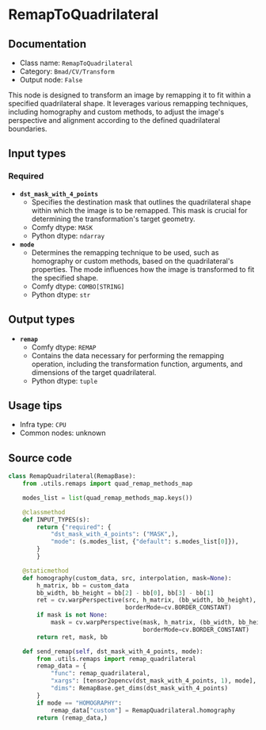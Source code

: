 # RemapToQuadrilateral
## Documentation
- Class name: `RemapToQuadrilateral`
- Category: `Bmad/CV/Transform`
- Output node: `False`

This node is designed to transform an image by remapping it to fit within a specified quadrilateral shape. It leverages various remapping techniques, including homography and custom methods, to adjust the image's perspective and alignment according to the defined quadrilateral boundaries.
## Input types
### Required
- **`dst_mask_with_4_points`**
    - Specifies the destination mask that outlines the quadrilateral shape within which the image is to be remapped. This mask is crucial for determining the transformation's target geometry.
    - Comfy dtype: `MASK`
    - Python dtype: `ndarray`
- **`mode`**
    - Determines the remapping technique to be used, such as homography or custom methods, based on the quadrilateral's properties. The mode influences how the image is transformed to fit the specified shape.
    - Comfy dtype: `COMBO[STRING]`
    - Python dtype: `str`
## Output types
- **`remap`**
    - Comfy dtype: `REMAP`
    - Contains the data necessary for performing the remapping operation, including the transformation function, arguments, and dimensions of the target quadrilateral.
    - Python dtype: `tuple`
## Usage tips
- Infra type: `CPU`
- Common nodes: unknown


## Source code
```python
class RemapQuadrilateral(RemapBase):
    from .utils.remaps import quad_remap_methods_map

    modes_list = list(quad_remap_methods_map.keys())

    @classmethod
    def INPUT_TYPES(s):
        return {"required": {
            "dst_mask_with_4_points": ("MASK",),
            "mode": (s.modes_list, {"default": s.modes_list[0]}),
        }
        }

    @staticmethod
    def homography(custom_data, src, interpolation, mask=None):
        h_matrix, bb = custom_data
        bb_width, bb_height = bb[2] - bb[0], bb[3] - bb[1]
        ret = cv.warpPerspective(src, h_matrix, (bb_width, bb_height), flags=interpolation,
                                 borderMode=cv.BORDER_CONSTANT)
        if mask is not None:
            mask = cv.warpPerspective(mask, h_matrix, (bb_width, bb_height), flags=interpolation,
                                      borderMode=cv.BORDER_CONSTANT)
        return ret, mask, bb

    def send_remap(self, dst_mask_with_4_points, mode):
        from .utils.remaps import remap_quadrilateral
        remap_data = {
            "func": remap_quadrilateral,
            "xargs": [tensor2opencv(dst_mask_with_4_points, 1), mode],
            "dims": RemapBase.get_dims(dst_mask_with_4_points)
        }
        if mode == "HOMOGRAPHY":
            remap_data["custom"] = RemapQuadrilateral.homography
        return (remap_data,)

```
